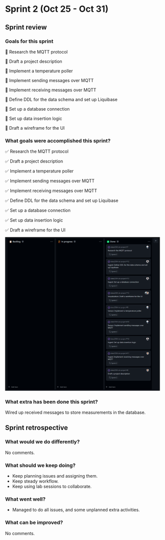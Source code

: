 # Sprint 2 (Oct 25 - Oct 31)

## Sprint review

### Goals for this sprint
🎯 Research the  MQTT protocol 

🎯 Draft a project description

🎯 Implement a temperature poller

🎯 Implement sending messages over MQTT

🎯 Implement receiving messages over MQTT

🎯 Define DDL for the data schema and set up Liquibase

🎯 Set up a database connection

🎯 Set up data insertion logic

🎯 Draft a wireframe for the UI


### What goals were accomplished this sprint?

✅ Research the  MQTT protocol 

✅ Draft a project description

✅ Implement a temperature poller

✅ Implement sending messages over MQTT

✅ Implement receiving messages over MQTT

✅ Define DDL for the data schema and set up Liquibase

✅ Set up a database connection

✅ Set up data insertion logic

✅ Draft a wireframe for the UI

![sprint-2-backlog](../assets/sprint-2-backlog.png)

### What extra has been done this sprint?
Wired up received messages to store measurements in the database.

## Sprint retrospective

### What would we do differently?
No comments.

### What should we keep doing?
- Keep planning issues and assigning them.
- Keep steady workflow.
- Keep using lab sessions to collaborate.

### What went well?
- Managed to do all issues, and some unplanned extra activities.

### What can be improved?
No comments.

